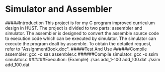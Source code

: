 # Simulator and Assembler
#####Introduction
This project is for my C program improved curriculum design in HUST.
The project is divided to two parts: assembler and simulator.
The assembler is designed to convert the assemble source code to execution code which can be executed by simulator.
The simulator can execute the program dealt by assemble.
To obtain the detailed request, refer to "AssignmentBook.doc".
#####Test And Use
######Compile assembler:
gcc -o sas assembler.c
######Compile simulator:
gcc -o ssim simulator.c
######Execution:
(Example)
./sas add_1-100 add_100.dat
./ssim add_100.dat
